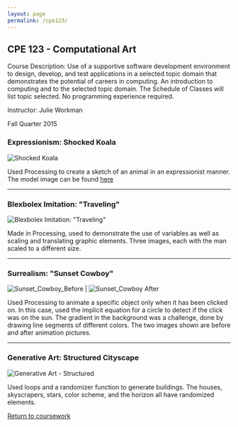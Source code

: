 ```yaml
---
layout: page
permalink: /cpe123/
---
```


**CPE 123 - Computational Art**
-------------------------------

Course Description: Use of a supportive software development environment to design, develop, and test applications in a selected topic domain that demonstrates the potential of careers in computing. An introduction to computing and to the selected topic domain. The Schedule of Classes will list topic selected. No programming experience required.

Instructor: Julie Workman

Fall Quarter 2015

### Expressionism: Shocked Koala

![Shocked Koala](https://jonscott20.github.io/Files/cpe123/Shocked_Koala.jpg)

Used Processing to create a sketch of an animal in an expressionist manner. The model image can be found [here](https://www.pinterest.com/pin/548313323358956118/)

------------

### Blexbolex Imitation: "Traveling"

![Blexbolex Imitation: "Traveling"](https://jonscott20.github.io/Files/cpe123/BlexbolexImitation_Traveling_Salesman.jpg)

Made in Processing, used to demonstrate the use of variables as well as scaling and translating graphic elements. Three images, each with the man scaled to a different size.

------------

### Surrealism: "Sunset Cowboy"

![Sunset_Cowboy_Before](https://jonscott20.github.io/Files/cpe123/SurrealismBefore.jpg) | 
![Sunset_Cowboy After](https://jonscott20.github.io/Files/cpe123/SurrealismAfter.jpg)

Used Processing to animate a specific object only when it has been clicked on. In this case, used the implicit equation for a circle to detect if the click was on the sun. The gradient in the background was a challenge, done by drawing line segments of different colors. The two images shown are before and after animation pictures.

--------

### Generative Art: Structured Cityscape

![Generative Art - Structured](https://jonscott20.github.io/Files/cpe123/RandomCityScape.png)

Used loops and a randomizer function to generate buildings. The houses, skyscrapers, stars, color scheme, and the horizon all have randomized elements.

[Return to coursework](https://jonscott20.github.io/course_work/)
